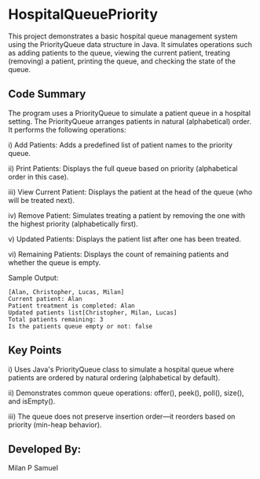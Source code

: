 # HospitalQueuePriority

This project demonstrates a basic hospital queue management system using the PriorityQueue data structure in Java. It simulates operations such as adding patients to the queue, viewing the current patient, treating (removing) a patient, printing the queue, and checking the state of the queue.

## Code Summary

The program uses a PriorityQueue<String> to simulate a patient queue in a hospital setting. The PriorityQueue arranges patients in natural (alphabetical) order. It performs the following operations:

i) Add Patients: Adds a predefined list of patient names to the priority queue.

ii) Print Patients: Displays the full queue based on priority (alphabetical order in this case).

iii) View Current Patient: Displays the patient at the head of the queue (who will be treated next).

iv) Remove Patient: Simulates treating a patient by removing the one with the highest priority (alphabetically first).

v) Updated Patients: Displays the patient list after one has been treated.

vi) Remaining Patients: Displays the count of remaining patients and whether the queue is empty.

Sample Output:

```
[Alan, Christopher, Lucas, Milan]
Current patient: Alan
Patient treatment is completed: Alan
Updated patients list[Christopher, Milan, Lucas]
Total patients remaining: 3
Is the patients queue empty or not: false
```

## Key Points

i) Uses Java's PriorityQueue class to simulate a hospital queue where patients are ordered by natural ordering (alphabetical by default).

ii) Demonstrates common queue operations: offer(), peek(), poll(), size(), and isEmpty().

iii) The queue does not preserve insertion order—it reorders based on priority (min-heap behavior).

## Developed By: 

Milan P Samuel
